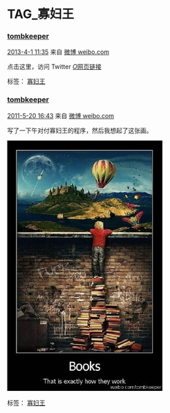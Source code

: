 # TAG_寡妇王

### [tombkeeper](https://weibo.com/101174?refer_flag=1005055015_)

[2013-4-1 11:35](https://weibo.com/1401527553/zq76QyZfA?from=page_1005051401527553_profile&wvr=6&mod=weibotime) 来自 [微博 weibo.com](http://weibo.com/)

点击这里，访问 Twitter [*O*网页链接](http://t.cn/zO5GKWr) 

标签： [寡妇王](https://weibo.com/1401527553/profile?is_tag=1&tag_name=%E5%AF%A1%E5%A6%87%E7%8E%8B)



### [tombkeeper](https://weibo.com/101174?refer_flag=1005055015_)

[2011-5-20 16:43](https://weibo.com/1401527553/eAD6OHcCEsV?from=page_1005051401527553_profile&wvr=6&mod=weibotime) 来自 [微博 weibo.com](http://weibo.com/)

写了一下午对付寡妇王的程序，然后我想起了这张画。 

![img](TAG_寡妇王.assets/53899d01jw1dhdqq466exj.jpg)

标签： [寡妇王](https://weibo.com/1401527553/profile?is_tag=1&tag_name=%E5%AF%A1%E5%A6%87%E7%8E%8B)